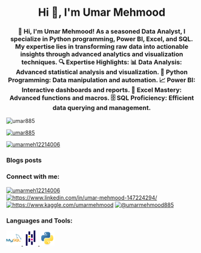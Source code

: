 <h1 align="center">Hi 👋, I'm Umar Mehmood</h1>
<h3 align="center">👋 Hi, I'm Umar Mehmood! As a seasoned Data Analyst, I specialize in Python programming, Power BI, Excel, and SQL. My expertise lies in transforming raw data into actionable insights through advanced analytics and visualization techniques. 🔍 Expertise Highlights: 📊 Data Analysis: Advanced statistical analysis and visualization. 🐍 Python Programming: Data manipulation and automation. 📈 Power BI: Interactive dashboards and reports. 📑 Excel Mastery: Advanced functions and macros. 🗄️ SQL Proficiency: Efficient data querying and management.</h3>

<p align="left"> <img src="https://komarev.com/ghpvc/?username=umar885&label=Profile%20views&color=0e75b6&style=flat" alt="umar885" /> </p>

<p align="left"> <a href="https://github.com/ryo-ma/github-profile-trophy"><img src="https://github-profile-trophy.vercel.app/?username=umar885" alt="umar885" /></a> </p>

<p align="left"> <a href="https://twitter.com/umarmeh12214006" target="blank"><img src="https://img.shields.io/twitter/follow/umarmeh12214006?logo=twitter&style=for-the-badge" alt="umarmeh12214006" /></a> </p>

### Blogs posts
<!-- BLOG-POST-LIST:START -->
<!-- BLOG-POST-LIST:END -->

<h3 align="left">Connect with me:</h3>
<p align="left">
<a href="https://twitter.com/umarmeh12214006" target="blank"><img align="center" src="https://raw.githubusercontent.com/rahuldkjain/github-profile-readme-generator/master/src/images/icons/Social/twitter.svg" alt="umarmeh12214006" height="30" width="40" /></a>
<a href="https://linkedin.com/in/https://www.linkedin.com/in/umar-mehmood-147224294/" target="blank"><img align="center" src="https://raw.githubusercontent.com/rahuldkjain/github-profile-readme-generator/master/src/images/icons/Social/linked-in-alt.svg" alt="https://www.linkedin.com/in/umar-mehmood-147224294/" height="30" width="40" /></a>
<a href="https://kaggle.com/https://www.kaggle.com/umarmehmood" target="blank"><img align="center" src="https://raw.githubusercontent.com/rahuldkjain/github-profile-readme-generator/master/src/images/icons/Social/kaggle.svg" alt="https://www.kaggle.com/umarmehmood" height="30" width="40" /></a>
<a href="https://medium.com/@umarmehmood885" target="blank"><img align="center" src="https://raw.githubusercontent.com/rahuldkjain/github-profile-readme-generator/master/src/images/icons/Social/medium.svg" alt="@umarmehmood885" height="30" width="40" /></a>
</p>

<h3 align="left">Languages and Tools:</h3>
<p align="left"> <a href="https://www.mysql.com/" target="_blank" rel="noreferrer"> <img src="https://raw.githubusercontent.com/devicons/devicon/master/icons/mysql/mysql-original-wordmark.svg" alt="mysql" width="40" height="40"/> </a> <a href="https://pandas.pydata.org/" target="_blank" rel="noreferrer"> <img src="https://raw.githubusercontent.com/devicons/devicon/2ae2a900d2f041da66e950e4d48052658d850630/icons/pandas/pandas-original.svg" alt="pandas" width="40" height="40"/> </a> <a href="https://www.python.org" target="_blank" rel="noreferrer"> <img src="https://raw.githubusercontent.com/devicons/devicon/master/icons/python/python-original.svg" alt="python" width="40" height="40"/> </a> <a href="https://seaborn.pydata.org/" target="_blank" rel="noreferrer"> <img src="https://seaborn.pydata.org/_images/logo-mark-
